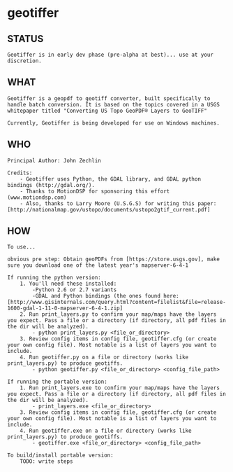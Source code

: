 # geotiffer

## STATUS

	Geotiffer is in early dev phase (pre-alpha at best)... use at your discretion.

## WHAT

	Geotiffer is a geopdf to geotiff converter, built specifically to handle batch conversion. It is based on the topics covered in a USGS whitepaper titled "Converting US Topo GeoPDF® Layers to GeoTIFF"

	Currently, Geotiffer is being developed for use on Windows machines.

## WHO

	Principal Author: John Zechlin

	Credits: 
		- Geotiffer uses Python, the GDAL library, and GDAL python bindings (http://gdal.org/).
		- Thanks to MotionDSP for sponsoring this effort (www.motiondsp.com)
		- Also, thanks to Larry Moore (U.S.G.S) for writing this paper: [http://nationalmap.gov/ustopo/documents/ustopo2gtif_current.pdf] 

## HOW

	To use...

	obvious pre step: Obtain geoPDFs from [https://store.usgs.gov], make sure you download one of the latest year's mapserver-6-4-1

	If running the python version:
		1. You'll need these installed:
			-Python 2.6 or 2.7 variants
			-GDAL and Python bindings (the ones found here: [http://www.gisinternals.com/query.html?content=filelist&file=release-1600-gdal-1-11-0-mapserver-6-4-1.zip]
		2. Run print_layers.py to confirm your map/maps have the layers you expect. Pass a file or a directory (if directory, all pdf files in the dir will be analyzed).
			- python print_layers.py <file_or_directory>
		3. Review config items in config file, geotiffer.cfg (or create your own config file). Most notable is a list of layers you want to include.
		4. Run geotiffer.py on a file or directory (works like print_layers.py) to produce geotiffs.
			- python geotiffer.py <file_or_directory> <config_file_path>

	If running the portable version:
		1. Run print_layers.exe to confirm your map/maps have the layers you expect. Pass a file or a directory (if directory, all pdf files in the dir will be analyzed).
			- print_layers.exe <file_or_directory>
		3. Review config items in config file, geotiffer.cfg (or create your own config file). Most notable is a list of layers you want to include.
		4. Run geotiffer.exe on a file or directory (works like print_layers.py) to produce geotiffs.
			- geotiffer.exe <file_or_directory> <config_file_path>

	To build/install portable version:
		TODO: write steps

